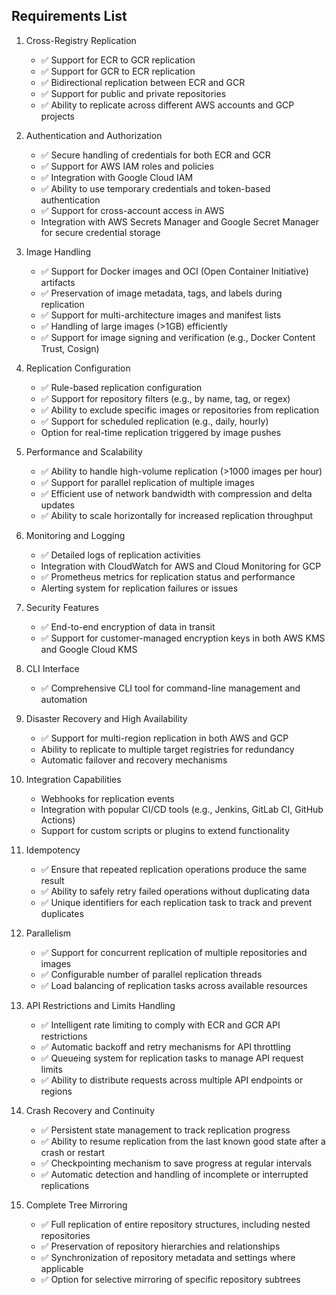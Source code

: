 ## Requirements List

1. Cross-Registry Replication
   - ✅ Support for ECR to GCR replication
   - ✅ Support for GCR to ECR replication
   - ✅ Bidirectional replication between ECR and GCR
   - ✅ Support for public and private repositories
   - ✅ Ability to replicate across different AWS accounts and GCP projects

2. Authentication and Authorization
   - ✅ Secure handling of credentials for both ECR and GCR
   - ✅ Support for AWS IAM roles and policies
   - ✅ Integration with Google Cloud IAM
   - ✅ Ability to use temporary credentials and token-based authentication
   - ✅ Support for cross-account access in AWS
   - Integration with AWS Secrets Manager and Google Secret Manager for secure credential storage

3. Image Handling
   - ✅ Support for Docker images and OCI (Open Container Initiative) artifacts
   - ✅ Preservation of image metadata, tags, and labels during replication
   - ✅ Support for multi-architecture images and manifest lists
   - ✅ Handling of large images (>1GB) efficiently
   - ✅ Support for image signing and verification (e.g., Docker Content Trust, Cosign)

4. Replication Configuration
   - ✅ Rule-based replication configuration
   - ✅ Support for repository filters (e.g., by name, tag, or regex)
   - ✅ Ability to exclude specific images or repositories from replication
   - ✅ Support for scheduled replication (e.g., daily, hourly)
   - Option for real-time replication triggered by image pushes

5. Performance and Scalability
   - ✅ Ability to handle high-volume replication (>1000 images per hour)
   - ✅ Support for parallel replication of multiple images
   - ✅ Efficient use of network bandwidth with compression and delta updates
   - ✅ Ability to scale horizontally for increased replication throughput

6. Monitoring and Logging
   - ✅ Detailed logs of replication activities
   - Integration with CloudWatch for AWS and Cloud Monitoring for GCP
   - ✅ Prometheus metrics for replication status and performance
   - Alerting system for replication failures or issues

7. Security Features
   - ✅ End-to-end encryption of data in transit
   - ✅ Support for customer-managed encryption keys in both AWS KMS and Google Cloud KMS

8. CLI Interface
   - ✅ Comprehensive CLI tool for command-line management and automation

9. Disaster Recovery and High Availability
   - ✅ Support for multi-region replication in both AWS and GCP
   - Ability to replicate to multiple target registries for redundancy
   - Automatic failover and recovery mechanisms

10. Integration Capabilities
    - Webhooks for replication events
    - Integration with popular CI/CD tools (e.g., Jenkins, GitLab CI, GitHub Actions)
    - Support for custom scripts or plugins to extend functionality

11. Idempotency
    - ✅ Ensure that repeated replication operations produce the same result
    - ✅ Ability to safely retry failed operations without duplicating data
    - ✅ Unique identifiers for each replication task to track and prevent duplicates

12. Parallelism
    - ✅ Support for concurrent replication of multiple repositories and images
    - ✅ Configurable number of parallel replication threads
    - ✅ Load balancing of replication tasks across available resources

13. API Restrictions and Limits Handling
    - ✅ Intelligent rate limiting to comply with ECR and GCR API restrictions
    - ✅ Automatic backoff and retry mechanisms for API throttling
    - ✅ Queueing system for replication tasks to manage API request limits
    - ✅ Ability to distribute requests across multiple API endpoints or regions

14. Crash Recovery and Continuity
    - ✅ Persistent state management to track replication progress
    - ✅ Ability to resume replication from the last known good state after a crash or restart
    - ✅ Checkpointing mechanism to save progress at regular intervals
    - ✅ Automatic detection and handling of incomplete or interrupted replications

15. Complete Tree Mirroring
    - ✅ Full replication of entire repository structures, including nested repositories
    - ✅ Preservation of repository hierarchies and relationships
    - ✅ Synchronization of repository metadata and settings where applicable
    - ✅ Option for selective mirroring of specific repository subtrees